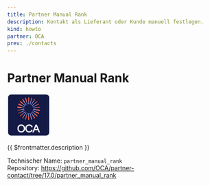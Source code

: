 ```yaml
---
title: Partner Manual Rank
description: Kontakt als Lieferant oder Kunde manuell festlegen.
kind: howto
partner: OCA
prev: ./contacts
---
```

# Partner Manual Rank
![icon_oca_app](attachments/icon_oca_app.png)

{{ $frontmatter.description }}

Technischer Name: `partner_manual_rank`\
Repository: <https://github.com/OCA/partner-contact/tree/17.0/partner_manual_rank>
